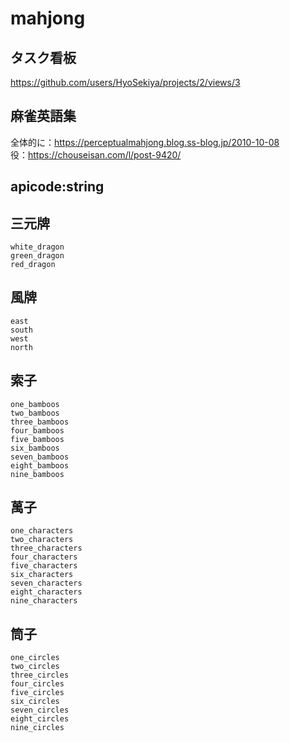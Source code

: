 # mahjong
## タスク看板
https://github.com/users/HyoSekiya/projects/2/views/3
## 麻雀英語集
全体的に：https://perceptualmahjong.blog.ss-blog.jp/2010-10-08  
役：https://chouseisan.com/l/post-9420/

## apicode:string
## 三元牌
```
white_dragon
green_dragon
red_dragon
```
## 風牌
```
east
south
west
north
```
## 索子
```
one_bamboos
two_bamboos
three_bamboos
four_bamboos
five_bamboos
six_bamboos
seven_bamboos
eight_bamboos
nine_bamboos
```
## 萬子
```
one_characters
two_characters
three_characters
four_characters
five_characters
six_characters
seven_characters
eight_characters
nine_characters
```

## 筒子
```
one_circles
two_circles
three_circles
four_circles
five_circles
six_circles
seven_circles
eight_circles
nine_circles
```
